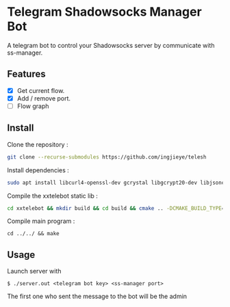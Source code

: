# Telegram Shadowsocks Manager Bot

A telegram bot to control your Shadowsocks server by communicate with ss-manager.

## Features

- [x] Get current flow.
- [x] Add / remove port.
- [ ] Flow graph

## Install

Clone the repository :

```bash
git clone --recurse-submodules https://github.com/ingjieye/telesh
```

Install dependencies :

```bash
sudo apt install libcurl4-openssl-dev gcrystal libgcrypt20-dev libjsoncpp-dev
```

Compile the xxtelebot static lib :

```bash
cd xxtelebot && mkdir build && cd build && cmake .. -DCMAKE_BUILD_TYPE="Release" -DBUILD_SHARED_LIBS=OFF && make
```

Compile main program :

```
cd ../../ && make
```

## Usage

Launch server with 

```
$ ./server.out <telegram bot key> <ss-manager port>
```

The first one who sent the message to the bot will be the admin